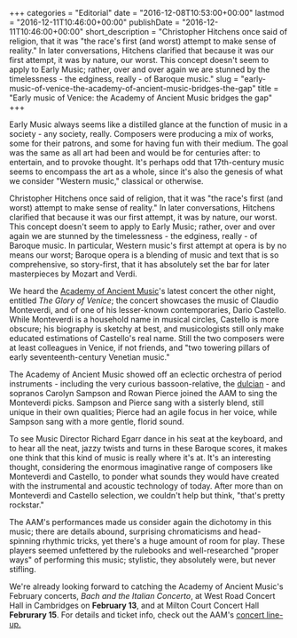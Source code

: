 +++
categories = "Editorial"
date = "2016-12-08T10:53:00+00:00"
lastmod = "2016-12-11T10:46:00+00:00"
publishDate = "2016-12-11T10:46:00+00:00"
short_description = "Christopher Hitchens once said of religion, that it was &quot;the race&#039;s first (and worst) attempt to make sense of reality.&quot; In later conversations, Hitchens clarified that because it was our first attempt, it was by nature, our worst. This concept doesn&#039;t seem to apply to Early Music; rather, over and over again we are stunned by the timelessness - the edginess, really - of Baroque music."
slug = "early-music-of-venice-the-academy-of-ancient-music-bridges-the-gap"
title = "Early music of Venice: the Academy of Ancient Music bridges the gap"
+++

Early Music always seems like a distilled glance at the function of music in a society - any society, really. Composers were producing a mix of works, some for their patrons, and some for having fun with their medium. The goal was the same as all art had been and would be for centuries after: to entertain, and to provoke thought. It's perhaps odd that 17th-century music seems to encompass the art as a whole, since it's also the genesis of what we consider "Western music," classical or otherwise.

Christopher Hitchens once said of religion, that it was "the race's first (and worst) attempt to make sense of reality." In later conversations, Hitchens clarified that because it was our first attempt, it was by nature, our worst. This concept doesn't seem to apply to Early Music; rather, over and over again we are stunned by the timelessness - the edginess, really - of Baroque music. In particular, Western music's first attempt at opera is by no means our worst; Baroque opera is a blending of music and text that is so comprehensive, so story-first, that it has absolutely set the bar for later masterpieces by Mozart and Verdi.

We heard the [Academy of Ancient Music](/scene/companies/academy-of-ancient-music/)'s latest concert the other night, entitled *The Glory of Venice*; the concert showcases the music of Claudio Monteverdi, and of one of his lesser-known contemporaries, Dario Castello. While Monteverdi is a household name in musical circles, Castello is more obscure; his biography is sketchy at best, and musicologists still only make educated estimations of Castello's real name. Still the two composers were at least colleagues in Venice, if not friends, and "two towering pillars of early seventeenth-century Venetian music."

The Academy of Ancient Music showed off an eclectic orchestra of period instruments - including the very curious bassoon-relative, the [dulcian](https://en.wikipedia.org/wiki/Dulcian) - and sopranos Carolyn Sampson and Rowan Pierce joined the AAM to sing the Monteverdi picks. Sampson and Pierce sang with a sisterly blend, still unique in their own qualities; Pierce had an agile focus in her voice, while Sampson sang with a more gentle, florid sound.

To see Music Director Richard Egarr dance in his seat at the keyboard, and to hear all the neat, jazzy twists and turns in these Baroque scores, it makes one think that this kind of music is really where it's at. It's an interesting thought, considering the enormous imaginative range of composers like Monteverdi and Castello, to ponder what sounds they would have created with the instrumental and acoustic technology of today. After more than on Monteverdi and Castello selection, we couldn't help but think, "that's pretty rockstar."

The AAM's performances made us consider again the dichotomy in this music; there are details abound, surprising chromaticisms and head-spinning rhythmic tricks, yet there's a huge amount of room for play. These players seemed unfettered by the rulebooks and well-researched "proper ways" of performing this music; stylistic, they absolutely were, but never stifling. 

We're already looking forward to catching the Academy of Ancient Music's February concerts, *Bach and the Italian Concerto*, at West Road Concert Hall in Cambridges on **February 13**, and at Milton Court Concert Hall **Februrary 15**. For details and ticket info, check out the AAM's [concert line-up.](http://www.aam.co.uk/#/concerts/concerts.aspx)
